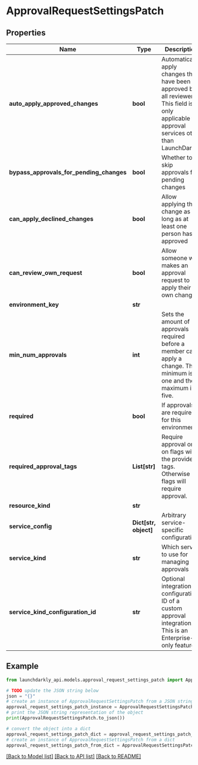 # ApprovalRequestSettingsPatch


## Properties

Name | Type | Description | Notes
------------ | ------------- | ------------- | -------------
**auto_apply_approved_changes** | **bool** | Automatically apply changes that have been approved by all reviewers. This field is only applicable for approval services other than LaunchDarkly.  | [optional] 
**bypass_approvals_for_pending_changes** | **bool** | Whether to skip approvals for pending changes | [optional] 
**can_apply_declined_changes** | **bool** | Allow applying the change as long as at least one person has approved | [optional] 
**can_review_own_request** | **bool** | Allow someone who makes an approval request to apply their own change | [optional] 
**environment_key** | **str** |  | 
**min_num_approvals** | **int** | Sets the amount of approvals required before a member can apply a change. The minimum is one and the maximum is five.  | [optional] 
**required** | **bool** | If approvals are required for this environment | [optional] 
**required_approval_tags** | **List[str]** | Require approval only on flags with the provided tags. Otherwise all flags will require approval.  | [optional] 
**resource_kind** | **str** |  | 
**service_config** | **Dict[str, object]** | Arbitrary service-specific configuration | [optional] 
**service_kind** | **str** | Which service to use for managing approvals | [optional] 
**service_kind_configuration_id** | **str** | Optional integration configuration ID of a custom approval integration. This is an Enterprise-only feature.  | [optional] 

## Example

```python
from launchdarkly_api.models.approval_request_settings_patch import ApprovalRequestSettingsPatch

# TODO update the JSON string below
json = "{}"
# create an instance of ApprovalRequestSettingsPatch from a JSON string
approval_request_settings_patch_instance = ApprovalRequestSettingsPatch.from_json(json)
# print the JSON string representation of the object
print(ApprovalRequestSettingsPatch.to_json())

# convert the object into a dict
approval_request_settings_patch_dict = approval_request_settings_patch_instance.to_dict()
# create an instance of ApprovalRequestSettingsPatch from a dict
approval_request_settings_patch_from_dict = ApprovalRequestSettingsPatch.from_dict(approval_request_settings_patch_dict)
```
[[Back to Model list]](../README.md#documentation-for-models) [[Back to API list]](../README.md#documentation-for-api-endpoints) [[Back to README]](../README.md)


